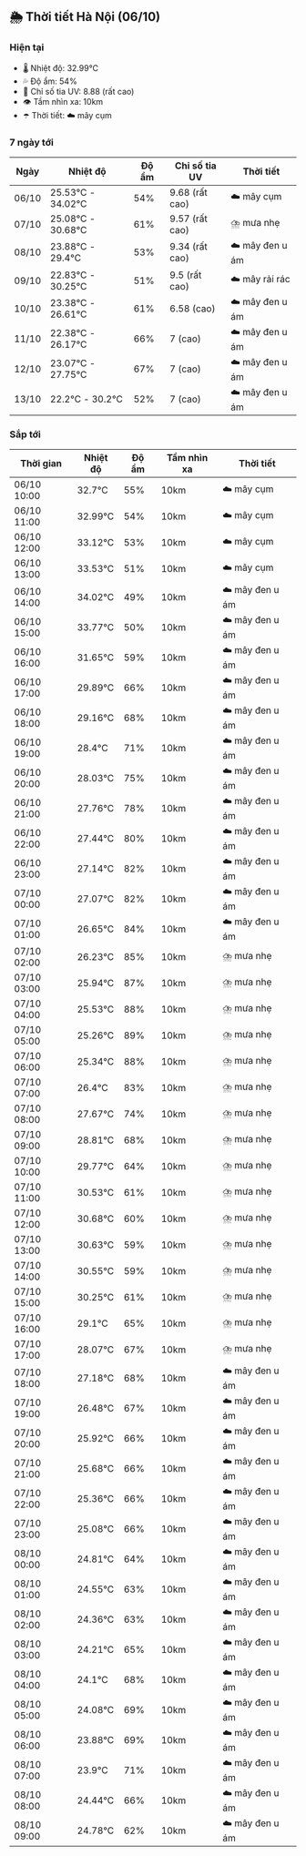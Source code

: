 ## 🌦️ Thời tiết Hà Nội (06/10)

### Hiện tại

- 🌡️ Nhiệt độ: 32.99℃
- 💦 Độ ẩm: 54%
- 🌟 Chỉ số tia UV: 8.88 (rất cao)
- 👁️ Tầm nhìn xa: 10km
- ☂️ Thời tiết: ☁️ mây cụm

### 7 ngày tới

| Ngày | Nhiệt độ | Độ ẩm | Chỉ số tia UV | Thời tiết |
| --- | --- | --- | --- | --- |
| 06/10 | 25.53℃ - 34.02℃ | 54% | 9.68 (rất cao) | ☁️ mây cụm |
| 07/10 | 25.08℃ - 30.68℃ | 61% | 9.57 (rất cao) | ⛈️ mưa nhẹ |
| 08/10 | 23.88℃ - 29.4℃ | 53% | 9.34 (rất cao) | ☁️ mây đen u ám |
| 09/10 | 22.83℃ - 30.25℃ | 51% | 9.5 (rất cao) | ☁️ mây rải rác |
| 10/10 | 23.38℃ - 26.61℃ | 61% | 6.58 (cao) | ☁️ mây đen u ám |
| 11/10 | 22.38℃ - 26.17℃ | 66% | 7 (cao) | ☁️ mây đen u ám |
| 12/10 | 23.07℃ - 27.75℃ | 67% | 7 (cao) | ☁️ mây đen u ám |
| 13/10 | 22.2℃ - 30.2℃ | 52% | 7 (cao) | ☁️ mây đen u ám |

### Sắp tới

| Thời gian | Nhiệt độ | Độ ẩm | Tầm nhìn xa | Thời tiết |
| --- | --- | --- | --- | --- |
| 06/10 10:00 | 32.7℃ | 55% | 10km | ☁️ mây cụm |
| 06/10 11:00 | 32.99℃ | 54% | 10km | ☁️ mây cụm |
| 06/10 12:00 | 33.12℃ | 53% | 10km | ☁️ mây cụm |
| 06/10 13:00 | 33.53℃ | 51% | 10km | ☁️ mây cụm |
| 06/10 14:00 | 34.02℃ | 49% | 10km | ☁️ mây đen u ám |
| 06/10 15:00 | 33.77℃ | 50% | 10km | ☁️ mây đen u ám |
| 06/10 16:00 | 31.65℃ | 59% | 10km | ☁️ mây đen u ám |
| 06/10 17:00 | 29.89℃ | 66% | 10km | ☁️ mây đen u ám |
| 06/10 18:00 | 29.16℃ | 68% | 10km | ☁️ mây đen u ám |
| 06/10 19:00 | 28.4℃ | 71% | 10km | ☁️ mây đen u ám |
| 06/10 20:00 | 28.03℃ | 75% | 10km | ☁️ mây đen u ám |
| 06/10 21:00 | 27.76℃ | 78% | 10km | ☁️ mây đen u ám |
| 06/10 22:00 | 27.44℃ | 80% | 10km | ☁️ mây đen u ám |
| 06/10 23:00 | 27.14℃ | 82% | 10km | ☁️ mây đen u ám |
| 07/10 00:00 | 27.07℃ | 82% | 10km | ☁️ mây đen u ám |
| 07/10 01:00 | 26.65℃ | 84% | 10km | ☁️ mây đen u ám |
| 07/10 02:00 | 26.23℃ | 85% | 10km | ⛈️ mưa nhẹ |
| 07/10 03:00 | 25.94℃ | 87% | 10km | ⛈️ mưa nhẹ |
| 07/10 04:00 | 25.53℃ | 88% | 10km | ⛈️ mưa nhẹ |
| 07/10 05:00 | 25.26℃ | 89% | 10km | ⛈️ mưa nhẹ |
| 07/10 06:00 | 25.34℃ | 88% | 10km | ⛈️ mưa nhẹ |
| 07/10 07:00 | 26.4℃ | 83% | 10km | ⛈️ mưa nhẹ |
| 07/10 08:00 | 27.67℃ | 74% | 10km | ⛈️ mưa nhẹ |
| 07/10 09:00 | 28.81℃ | 68% | 10km | ⛈️ mưa nhẹ |
| 07/10 10:00 | 29.77℃ | 64% | 10km | ⛈️ mưa nhẹ |
| 07/10 11:00 | 30.53℃ | 61% | 10km | ⛈️ mưa nhẹ |
| 07/10 12:00 | 30.68℃ | 60% | 10km | ⛈️ mưa nhẹ |
| 07/10 13:00 | 30.63℃ | 59% | 10km | ⛈️ mưa nhẹ |
| 07/10 14:00 | 30.55℃ | 59% | 10km | ⛈️ mưa nhẹ |
| 07/10 15:00 | 30.25℃ | 61% | 10km | ⛈️ mưa nhẹ |
| 07/10 16:00 | 29.1℃ | 65% | 10km | ⛈️ mưa nhẹ |
| 07/10 17:00 | 28.07℃ | 67% | 10km | ⛈️ mưa nhẹ |
| 07/10 18:00 | 27.18℃ | 68% | 10km | ☁️ mây đen u ám |
| 07/10 19:00 | 26.48℃ | 67% | 10km | ☁️ mây đen u ám |
| 07/10 20:00 | 25.92℃ | 66% | 10km | ☁️ mây đen u ám |
| 07/10 21:00 | 25.68℃ | 66% | 10km | ☁️ mây đen u ám |
| 07/10 22:00 | 25.36℃ | 66% | 10km | ☁️ mây đen u ám |
| 07/10 23:00 | 25.08℃ | 66% | 10km | ☁️ mây đen u ám |
| 08/10 00:00 | 24.81℃ | 64% | 10km | ☁️ mây đen u ám |
| 08/10 01:00 | 24.55℃ | 63% | 10km | ☁️ mây đen u ám |
| 08/10 02:00 | 24.36℃ | 63% | 10km | ☁️ mây đen u ám |
| 08/10 03:00 | 24.21℃ | 65% | 10km | ☁️ mây đen u ám |
| 08/10 04:00 | 24.1℃ | 68% | 10km | ☁️ mây đen u ám |
| 08/10 05:00 | 24.08℃ | 69% | 10km | ☁️ mây đen u ám |
| 08/10 06:00 | 23.88℃ | 69% | 10km | ☁️ mây đen u ám |
| 08/10 07:00 | 23.9℃ | 71% | 10km | ☁️ mây đen u ám |
| 08/10 08:00 | 24.44℃ | 66% | 10km | ☁️ mây đen u ám |
| 08/10 09:00 | 24.78℃ | 62% | 10km | ☁️ mây đen u ám |
